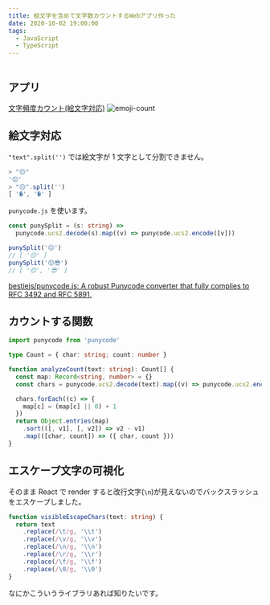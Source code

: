 ```yaml
---
title: 絵文字を含めて文字数カウントするWebアプリ作った
date: 2020-10-02 19:00:00
tags:
  - JavaScript
  - TypeScript
---
```


```toc

```

## アプリ

[文字頻度カウント\(絵文字対応\)](https://tools.anozon.me/char-counter)
![emoji-count](https://elzup-image-storage.s3.amazonaws.com/blog/emoji-count.png)

## 絵文字対応

`"text".split('')` では絵文字が 1 文字として分割できません。

```js
> "😔"
'😔'
> "😔".split('')
[ '�', '�' ]
```

`punycode.js` を使います。

```ts
const punySplit = (s: string) =>
  punycode.ucs2.decode(s).map((v) => punycode.ucs2.encode([v]))

punySplit('😔')
// [ '😔' ]
punySplit('😔😎')
// [ '😔', '😎' ]
```

[bestiejs/punycode\.js: A robust Punycode converter that fully complies to RFC 3492 and RFC 5891\.](https://github.com/bestiejs/punycode.js/)

## カウントする関数

```ts
import punycode from 'punycode'

type Count = { char: string; count: number }

function analyzeCount(text: string): Count[] {
  const map: Record<string, number> = {}
  const chars = punycode.ucs2.decode(text).map((v) => punycode.ucs2.encode([v]))

  chars.forEach((c) => {
    map[c] = (map[c] || 0) + 1
  })
  return Object.entries(map)
    .sort(([, v1], [, v2]) => v2 - v1)
    .map(([char, count]) => ({ char, count }))
}
```

## エスケープ文字の可視化

そのまま React で render すると改行文字(`\n`)が見えないのでバックスラッシュをエスケープしました。

```ts
function visibleEscapeChars(text: string) {
  return text
    .replace(/\t/g, '\\t')
    .replace(/\v/g, '\\v')
    .replace(/\n/g, '\\n')
    .replace(/\r/g, '\\r')
    .replace(/\f/g, '\\f')
    .replace(/\0/g, '\\0')
}
```

なにかこういうライブラリあれば知りたいです。
